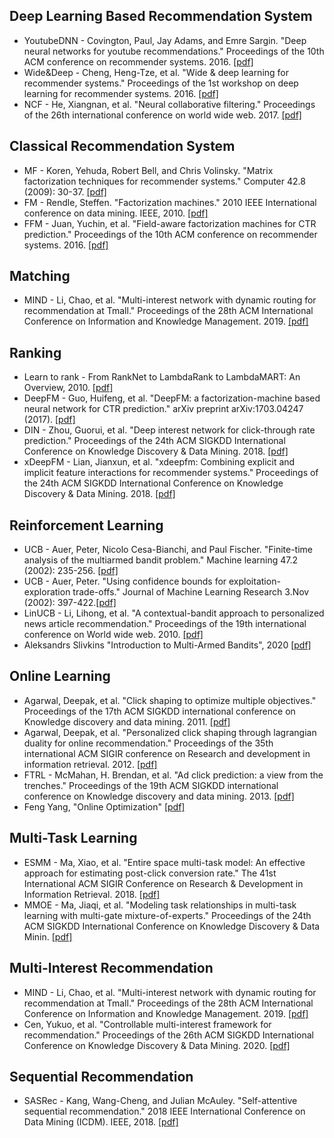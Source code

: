 ## Deep Learning Based Recommendation System
* YoutubeDNN - Covington, Paul, Jay Adams, and Emre Sargin. "Deep neural networks for youtube recommendations." Proceedings of the 10th ACM conference on recommender systems. 2016. [[pdf]](https://github.com/zhangyuanxun/MLReadings/blob/master/01.%20Recommendation%20System/03.%20Paper/2016-RecSys-Deep%20Neural%20Networks%20for%20YouTube%20Recommendations.pdf)
* Wide&Deep - Cheng, Heng-Tze, et al. "Wide & deep learning for recommender systems." Proceedings of the 1st workshop on deep learning for recommender systems. 2016. [[pdf]](https://github.com/zhangyuanxun/MLReadings/blob/master/01.%20Recommendation%20System/03.%20Paper/2016-Wide%20%26%20Deep%20Learning%20for%20Recommender%20Systems.pdf)
* NCF - He, Xiangnan, et al. "Neural collaborative filtering." Proceedings of the 26th international conference on world wide web. 2017. [[pdf]](https://github.com/zhangyuanxun/MLReadings/blob/master/01.%20Recommendation%20System/03.%20Paper/2017-WWW-Neural%20Collaborative%20Filtering.pdf)

## Classical Recommendation System
* MF - Koren, Yehuda, Robert Bell, and Chris Volinsky. "Matrix factorization techniques for recommender systems." Computer 42.8 (2009): 30-37. [[pdf]](https://github.com/zhangyuanxun/MLReadings/blob/master/01.%20Recommendation%20System/03.%20Paper/2009-IEEE-Matrix%20Factorization%20Techniques%20for%20Recommender%20Systems.pdf)
* FM - Rendle, Steffen. "Factorization machines." 2010 IEEE International conference on data mining. IEEE, 2010. [[pdf]](https://github.com/zhangyuanxun/MLReadings/blob/master/01.%20Recommendation%20System/03.%20Paper/2010-Factorization%20Machines.pdf)
* FFM - Juan, Yuchin, et al. "Field-aware factorization machines for CTR prediction." Proceedings of the 10th ACM conference on recommender systems. 2016. [[pdf]](https://github.com/zhangyuanxun/MLReadings/blob/master/01.%20Recommendation%20System/03.%20Paper/2016-Recsys-Field-aware%20Factorization%20Machines%20for%20CTR%20Prediction.pdf)

## Matching
* MIND - Li, Chao, et al. "Multi-interest network with dynamic routing for recommendation at Tmall." Proceedings of the 28th ACM International Conference on Information and Knowledge Management. 2019. [[pdf]](https://github.com/zhangyuanxun/MLReadings/blob/master/01.%20Recommendation%20System/03.%20Paper/2019-CIKM-Multi-interest%20network%20with%20dynamic%20routing%20for%20recommendation%20at%20Tmall.pdf)

## Ranking
* Learn to rank - From RankNet to LambdaRank to LambdaMART: An Overview, 2010. [[pdf]](https://github.com/zhangyuanxun/MLReadings/blob/master/01.%20Recommendation%20System/03.%20Paper/2010-From%20RankNet%20to%20LambdaRank%20to%20LambdaMART-%20An%20Overview.pdf)
* DeepFM - Guo, Huifeng, et al. "DeepFM: a factorization-machine based neural network for CTR prediction." arXiv preprint arXiv:1703.04247 (2017). [[pdf]](https://github.com/zhangyuanxun/MLReadings/blob/master/01.%20Recommendation%20System/03.%20Paper/2017-IJCAI-DeepFM-A%20Factorization-Machine%20based%20Neural%20Network%20for%20CTR%20Prediction.pdf)
* DIN - Zhou, Guorui, et al. "Deep interest network for click-through rate prediction." Proceedings of the 24th ACM SIGKDD International Conference on Knowledge Discovery & Data Mining. 2018. [[pdf]](https://github.com/zhangyuanxun/MLReadings/blob/master/01.%20Recommendation%20System/03.%20Paper/2018-Deep%20Interest%20Network%20for%20Click-Through%20Rate%20Prediction.pdf)
* xDeepFM - Lian, Jianxun, et al. "xdeepfm: Combining explicit and implicit feature interactions for recommender systems." Proceedings of the 24th ACM SIGKDD International Conference on Knowledge Discovery & Data Mining. 2018. [[pdf]](https://github.com/zhangyuanxun/MLReadings/blob/master/01.%20Recommendation%20System/03.%20Paper/2018-KDD-xDeepFM-%20Combining%20Explicit%20and%20Implicit%20Feature%20Interactions%20for%20Recommender%20Systems.pdf)


## Reinforcement Learning
* UCB - Auer, Peter, Nicolo Cesa-Bianchi, and Paul Fischer. "Finite-time analysis of the multiarmed bandit problem." Machine learning 47.2 (2002): 235-256. [[pdf]](https://github.com/zhangyuanxun/MLReadings/blob/master/01.%20Recommendation%20System/03.%20Paper/2002-ICML-Finite-time%20Analysis%20of%20the%20Multiarmed%20Bandit%20Problem.pdf)
* UCB - Auer, Peter. "Using confidence bounds for exploitation-exploration trade-offs." Journal of Machine Learning Research 3.Nov (2002): 397-422.[[pdf]](https://github.com/zhangyuanxun/MLReadings/blob/master/01.%20Recommendation%20System/03.%20Paper/2002-JMLR-Using%20Confidence%20Bounds%20for%20Exploitation-Exploration%20Trade-offs.pdf)
* LinUCB - Li, Lihong, et al. "A contextual-bandit approach to personalized news article recommendation." Proceedings of the 19th international conference on World wide web. 2010. [[pdf]](https://github.com/zhangyuanxun/MLReadings/blob/master/01.%20Recommendation%20System/03.%20Paper/2010-WWW-A%20Contextual-Bandit%20Approach%20to%20Personalized%20News%20Article%20Recommendation.pdf)
* Aleksandrs Slivkins "Introduction to Multi-Armed Bandits", 2020 [[pdf]](https://github.com/zhangyuanxun/MLReadings/blob/master/01.%20Recommendation%20System/03.%20Paper/2020-Introduction%20to%20Multi-Armed%20Bandits.pdf)

## Online Learning
* Agarwal, Deepak, et al. "Click shaping to optimize multiple objectives." Proceedings of the 17th ACM SIGKDD international conference on Knowledge discovery and data mining. 2011. [[pdf]](https://github.com/zhangyuanxun/MLReadings/blob/master/01.%20Recommendation%20System/03.%20Paper/2011-KDD-Click%20Shaping%20to%20Optimize%20Multiple%20Objectives.pdf)
* Agarwal, Deepak, et al. "Personalized click shaping through lagrangian duality for online recommendation." Proceedings of the 35th international ACM SIGIR conference on Research and development in information retrieval. 2012. [[pdf]](https://github.com/zhangyuanxun/MLReadings/blob/master/01.%20Recommendation%20System/03.%20Paper/2012-SIGIR-Personalized%20Click%20Shaping%20through%20Lagrangian%20Duality%20for%20Online%20Recommendation.pdf)
* FTRL - McMahan, H. Brendan, et al. "Ad click prediction: a view from the trenches." Proceedings of the 19th ACM SIGKDD international conference on Knowledge discovery and data mining. 2013. [[pdf]](https://github.com/zhangyuanxun/MLReadings/blob/master/01.%20Recommendation%20System/03.%20Paper/2013-KDD-Ad%20Click%20Prediction-%20a%20View%20from%20the%20Trenches.pdf)
* Feng Yang, "Online Optimization" [[pdf]](https://github.com/zhangyuanxun/MLReadings/blob/master/01.%20Recommendation%20System/01.%20Lecture/%E5%9C%A8%E7%BA%BF%E6%9C%80%E4%BC%98%E5%8C%96%E6%B1%82%E8%A7%A3(Online%20Optimization)-%E5%86%AF%E6%89%AC.pdf)

## Multi-Task Learning
* ESMM - Ma, Xiao, et al. "Entire space multi-task model: An effective approach for estimating post-click conversion rate." The 41st International ACM SIGIR Conference on Research & Development in Information Retrieval. 2018. [[pdf]](https://github.com/zhangyuanxun/MLReadings/blob/master/01.%20Recommendation%20System/03.%20Paper/2018-SIGIR-Entire%20Space%20Multi-Task%20Model-%20An%20Effective%20Approach%20for%20Estimating%20Post-Click%20Conversion%20Rate.pdf)
* MMOE - Ma, Jiaqi, et al. "Modeling task relationships in multi-task learning with multi-gate mixture-of-experts." Proceedings of the 24th ACM SIGKDD International Conference on Knowledge Discovery & Data Minin. [[pdf]](https://github.com/zhangyuanxun/MLReadings/blob/master/07.%20Theory/02.%20Paper/2018-KDD-Modeling%20Task%20Relationships%20in%20Multi-task%20Learning%20with%20Multi-gate%20Mixture-of-Experts.pdf)

## Multi-Interest Recommendation
* MIND - Li, Chao, et al. "Multi-interest network with dynamic routing for recommendation at Tmall." Proceedings of the 28th ACM International Conference on Information and Knowledge Management. 2019. [[pdf]](https://github.com/zhangyuanxun/MLReadings/blob/master/01.%20Recommendation%20System/03.%20Paper/2019-CIKM-Multi-interest%20network%20with%20dynamic%20routing%20for%20recommendation%20at%20Tmall.pdf)
* Cen, Yukuo, et al. "Controllable multi-interest framework for recommendation." Proceedings of the 26th ACM SIGKDD International Conference on Knowledge Discovery & Data Mining. 2020. [[pdf]](https://github.com/zhangyuanxun/MLReadings/blob/master/01.%20Recommendation%20System/03.%20Paper/2020-KDD-Controllable%20Multi-Interest%20Framework%20for%20Recommendation.pdf)

## Sequential Recommendation
* SASRec - Kang, Wang-Cheng, and Julian McAuley. "Self-attentive sequential recommendation." 2018 IEEE International Conference on Data Mining (ICDM). IEEE, 2018. [[pdf]](https://github.com/zhangyuanxun/MLReadings/blob/master/01.%20Recommendation%20System/03.%20Paper/2018-ICDM-Self-Attentive%20Sequential%20Recommendation.pdf)


